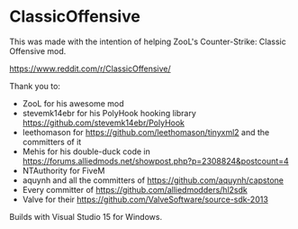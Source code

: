 # ClassicOffensive
This was made with the intention of helping ZooL's Counter-Strike: Classic Offensive mod.

https://www.reddit.com/r/ClassicOffensive/

Thank you to:
- ZooL for his awesome mod
- stevemk14ebr for his PolyHook hooking library https://github.com/stevemk14ebr/PolyHook	
- leethomason for https://github.com/leethomason/tinyxml2 and the committers of it
- Mehis for his double-duck code in https://forums.alliedmods.net/showpost.php?p=2308824&postcount=4
- NTAuthority for FiveM
- aquynh and all the committers of https://github.com/aquynh/capstone
- Every committer of https://github.com/alliedmodders/hl2sdk
- Valve for their https://github.com/ValveSoftware/source-sdk-2013

Builds with Visual Studio 15 for Windows.